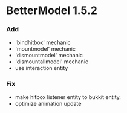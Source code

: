 # BetterModel 1.5.2

### Add
- 'bindhitbox' mechanic
- 'mountmodel' mechanic
- 'dismountmodel' mechanic
- 'dismountallmodel' mechanic
- use interaction entity

### Fix
- make hitbox listener entity to bukkit entity.
- optimize animation update